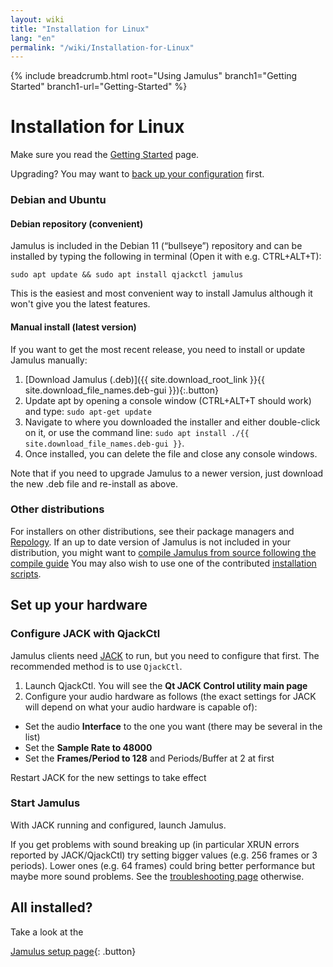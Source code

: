```yaml
---
layout: wiki
title: "Installation for Linux"
lang: "en"
permalink: "/wiki/Installation-for-Linux"
---
```


{% include breadcrumb.html root="Using Jamulus" branch1="Getting Started" branch1-url="Getting-Started" %}

# Installation for Linux

Make sure you read the [Getting Started](Getting-Started) page. 

Upgrading? You may want to [back up your configuration](Software-Manual#backing-up-jamulus) first.

### Debian and Ubuntu

#### Debian repository (convenient)

Jamulus is included in the Debian 11 (“bullseye”) repository and can be installed by typing the following in terminal (Open it with e.g. CTRL+ALT+T):

```
sudo apt update && sudo apt install qjackctl jamulus
```

This is the easiest and most convenient way to install Jamulus although it won't give you the latest features.

#### Manual install (latest version)

If you want to get the most recent release, you need to install or update Jamulus manually:

1. [Download Jamulus (.deb)]({{ site.download_root_link }}{{ site.download_file_names.deb-gui }}){:.button}
1. Update apt by opening a console window (CTRL+ALT+T should work) and type: `sudo apt-get update`
1. Navigate to where you downloaded the installer and either double-click on it, or use the command line: `sudo apt install ./{{ site.download_file_names.deb-gui }}`.
1. Once installed, you can delete the file and close any console windows.

Note that if you need to upgrade Jamulus to a newer version, just download the new .deb file and re-install as above.

### Other distributions

For installers on other distributions, see their package managers and [Repology](https://repology.org/project/jamulus/versions). If an up to date version of Jamulus is not included in your distribution, you might want to [compile Jamulus from source following the compile guide](https://github.com/jamulussoftware/jamulus/blob/master/COMPILING.md) You may also wish to use one of the contributed [installation scripts](https://github.com/jamulussoftware/installscripts).


## Set up your hardware

### Configure JACK with QjackCtl

Jamulus clients need [JACK](https://jackaudio.org/) to run, but you need to configure that first. The recommended method is to use `QjackCtl`.
1. Launch QjackCtl. You will see the **Qt JACK Control utility main page**
2. Configure your audio hardware as follows (the exact settings for JACK will depend on what your audio hardware is capable of):

- Set the audio **Interface** to the one you want (there may be several in the list)
- Set the **Sample Rate to 48000**
- Set the **Frames/Period to 128** and Periods/Buffer at 2 at first

Restart JACK for the new settings to take effect

### Start Jamulus

With JACK running and configured, launch Jamulus.

If you get problems with sound breaking up (in particular XRUN errors reported by JACK/QjackCtl) try setting bigger values (e.g. 256 frames or 3 periods). Lower ones (e.g. 64 frames) could bring better performance but maybe more sound problems. See the [troubleshooting page](Client-Troubleshooting) otherwise.

## All installed?

Take a look at the

[Jamulus setup page](Getting-Started){: .button}
